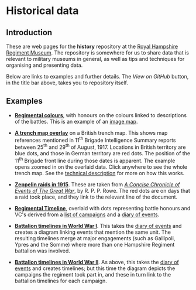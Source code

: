 # Historical data

## Introduction
These are web pages for the **history** repository at the [Royal Hampshire Regiment Museum](https://www.royalhampshireregiment.org/). The repository is somewhere for us to share data that is relevant to military museums in general, as well as tips and techniques for organising and presenting data.

Below are links to examples and further details. The *View on GitHub* button, in the title bar above, takes you to repository itself.

## Examples

- **[Regimental colours](https://tigersmuseum.github.io/history/colours/1stBn.svg)**, with honours on the colours linked to descriptions of the battles. This is an example of an [image map](docs/imagemap.md).

- **[A trench map overlay](https://tigersmuseum.github.io/history/examples/51b.svg)** on a British trench map. This shows map references mentioned in 11<sup>th</sup> Brigade Intelligence Summary reports between 25<sup>th</sup> and 29<sup>th</sup> of August, 1917. Locations in British territory are blue dots, and those in German territory are red dots. The position of the 11<sup>th</sup> Brigade front line during those dates is apparent. The example opens zoomed in on the overlaid data. Click anywhere to see the whole trench map. See the [technical description](docs/tm-overlay.md) for more on how this works.

- **[Zeppelin raids in 1915](examples/zeppelin.svg)**. These are taken from *[A Concise Chronicle of Events of The Great War](events/ww1/rowe.xhtml)*, by R. P. P. Rowe. The red dots are on days that a raid took place, and they link to the relevant line of the document.

- **[Regimental Timeline](examples/rhants.svg)**, overlaid with dots representing battle honours and VC's derived from a [list of campaigns](events/rhants/battles.xhtml) and a [diary of events](events/rhants/eventdiary.xhtml).

- **[Battalion timelines in World War I](examples/ww1.svg)**. This takes the [diary of events](events/rhants/eventdiary.xhtml) and creates a diagram linking events that mention the same unit. The resulting timelines merge at major engagements (such as Gallipoli, Ypres and the Somme) where more than one Hampshire Regiment battalion was involved.

- **[Battalion timelines in World War II](examples/ww2-top.svg)**. As above, this takes the [diary of events](events/rhants/eventdiary.xhtml) and creates timelines; but this time the diagram depicts the campaigns the regiment took part in, and these in turn link to the battalion timelines for each campaign.
